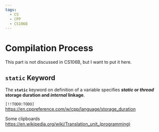 ```yaml
---
tags:
  - CS
  - CPP
  - CS106B
---
```

Compilation Process
===
This part is not discussed in CS106B, but I want to put it here.

## `static` Keyword
The **`static`** keyword on definition of a variable specifies **_static_ or _thread_ storage duration and _internal_ linkage**.

`[!!TODO:TODO]`
https://en.cppreference.com/w/cpp/language/storage_duration

Some clipboards
https://en.wikipedia.org/wiki/Translation_unit_(programming)